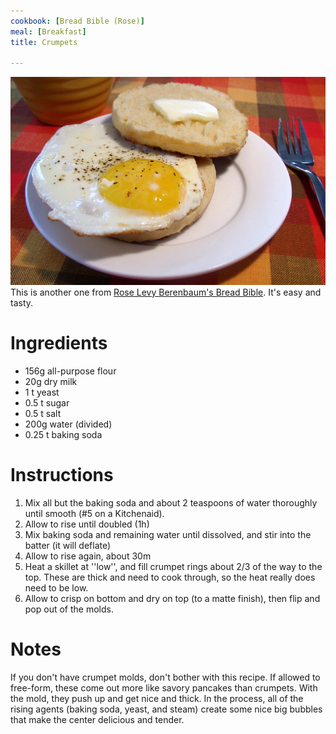 ```yaml
---
cookbook: [Bread Bible (Rose)]
meal: [Breakfast]
title: Crumpets

---
```

![](/img/P1010004.JPG)
This is another one from [Rose Levy Berenbaum's Bread Bible](rose-levy-berenbaum-s-bread-bi.html).  It's easy and tasty.
# Ingredients

* 156g all-purpose flour
* 20g dry milk
* 1 t yeast
* 0.5 t sugar
* 0.5 t salt
* 200g water (divided)
* 0.25 t baking soda

# Instructions

 1. Mix all but the baking soda and about 2 teaspoons of water thoroughly until smooth (#5 on a Kitchenaid).
 1. Allow to rise until doubled (1h)
 1. Mix baking soda and remaining water until dissolved, and stir into the batter (it will deflate)
 1. Allow to rise again, about 30m
 1. Heat a skillet at ''low'', and fill crumpet rings about 2/3 of the way to the top.  These are thick and need to cook through, so the heat really does need to be low.
 1. Allow to crisp on bottom and dry on top (to a matte finish), then flip and pop out of the molds.

# Notes


If you don't have crumpet molds, don't bother with this recipe.  If allowed to free-form, these come out more like savory pancakes than crumpets.  With the mold, they push up and get nice and thick.  In the process, all of the rising agents (baking soda, yeast, and steam) create some nice big bubbles that make the center delicious and tender.

